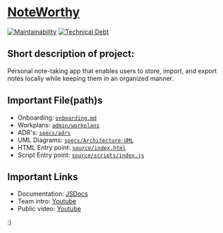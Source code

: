 # [NoteWorthy](https://cse112-sp24-group2.github.io/NoteWorthy/)

[![Maintainability](https://api.codeclimate.com/v1/badges/d0673d8890128a7210db/maintainability)](https://codeclimate.com/github/cse112-sp24-group2/NoteWorthy/maintainability)
[![Technical Debt](https://img.shields.io/codeclimate/tech-debt/cse112-sp24-group2/NoteWorthy?logo=codeclimate)](https://codeclimate.com/github/cse112-sp24-group2/NoteWorthy/maintainability)

## Short description of project:

Personal note-taking app that enables users to store, import, and export notes locally while keeping them in an organized manner.

## Important File(path)s

- Onboarding: [`onboarding.md`](https://github.com/cse112-sp24-group2/NoteWorthy/blob/main/onboarding.md)
- Workplans: [`admin/workplans`](https://github.com/cse112-sp24-group2/NoteWorthy/tree/main/admin/workplans)
- ADR's: [`specs/adrs`](https://github.com/cse112-sp24-group2/NoteWorthy/tree/main/specs/adrs)
- UML Diagrams: [`specs/Architecture-UML`](https://github.com/cse112-sp24-group2/NoteWorthy/tree/main/specs/Architecture-UML)
- HTML Entry point: [`source/index.html`](https://github.com/cse112-sp24-group2/NoteWorthy/blob/main/source/index.html)
- Script Entry point: [`source/scripts/index.js`](https://github.com/cse112-sp24-group2/NoteWorthy/blob/main/source/scripts/index.js)

## Important Links

- Documentation: [JSDocs](https://cse112-sp24-group2.github.io/JSDocs/)
- Team intro: [Youtube](https://youtu.be/6TGIHsYhdZY?si=kF-PFqX8vI5nCssk)
- Public video: [Youtube](https://youtu.be/gBs5uSqh4kw)

:)
